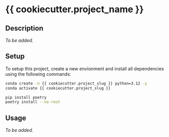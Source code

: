 # {{ cookiecutter.project_name }}

## Description

_To be added._

## Setup

To setup this project, create a new envionment and install all dependencies using the following commands:

```bash
conda create -n {{ cookiecutter.project_slug }} python=3.12 -y
conda activate {{ cookiecutter.project_slug }}

pip install poetry
poetry install --no-root
```

## Usage

_To be added._
